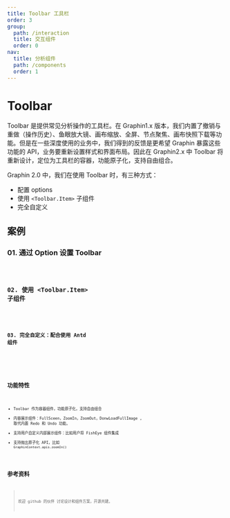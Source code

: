 ```yaml
---
title: Toolbar 工具栏
order: 3
group:
  path: /interaction
  title: 交互组件
  order: 0
nav:
  title: 分析组件
  path: /components
  order: 1
---
```


# Toolbar

Toolbar 是提供常见分析操作的工具栏。在 Graphin1.x 版本，我们内置了撤销与重做（操作历史）、鱼眼放大镜、画布缩放、全屏、节点聚焦、画布快照下载等功能。但是在一些深度使用的业务中，我们得到的反馈是更希望 Graphin 暴露这些功能的 API，业务要重新设置样式和界面布局。因此在 Graphin2.x 中 Toolbar 将重新设计，定位为工具栏的容器，功能原子化，支持自由组合。

Graphin 2.0 中，我们在使用 Toolbar 时，有三种方式：

- 配置 options
- 使用 `<Toolbar.Item>` 子组件
- 完全自定义

## 案例

### 01. 通过 Option 设置 Toolbar

<code src='./demos/option'>

### 02. 使用 <Toolbar.Item> 子组件

<code src='./demos/item'>

### 03. 完全自定义：配合使用 Antd 组件

<code src='./demos/custom'>

<API src='./interface.ts' >

## 功能特性

- Toolbar 作为容器组件，功能原子化，支持自由组合
- 内容展示组件：FullSceen，ZoomIn，ZoomOut，DonwLoadFullImage , 取代内置 Redo 和 Undo 功能。
- 支持用户自定义内部展示组件：比如用户将 FishEye 组件集成
- 支持抛出原子化 API，比如 `GraphinContext.apis.zoomIn()`

## 参考资料

> 欢迎 github 的伙伴 讨论设计和组件方案，开源共建。
